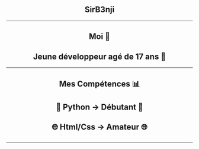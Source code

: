<h2 align="center">SirB3nji</h2>
<hr></hr>
<h2 align="center">Moi 👑</h2>
<h2 align="center">Jeune développeur agé de 17 ans 🦾</h2>
<hr></hr>
<h2 align="center">Mes Compétences 📊</h2>
<h2 align="center">🐍 Python → Débutant 🐍<h2> 
<h2 align="center">🌐 Html/Css → Amateur 🌐<h2> 
<hr></hr>


